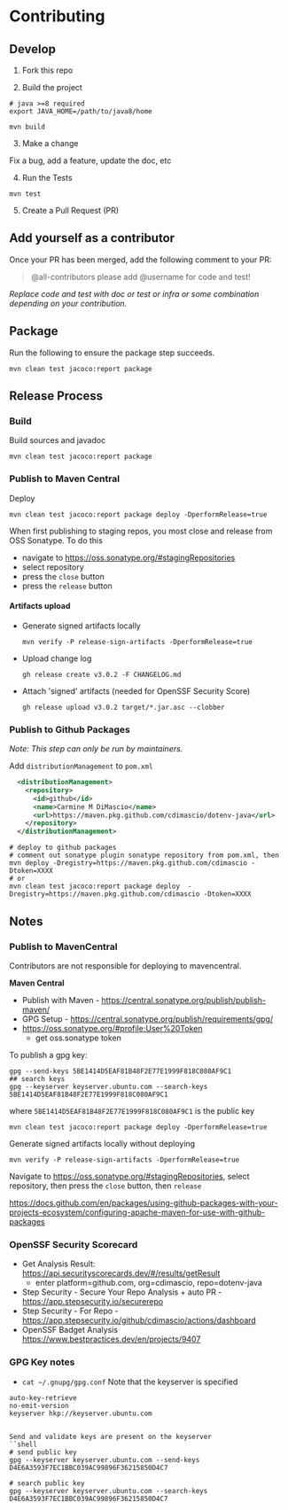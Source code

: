 # Contributing

## Develop

1. Fork this repo

2. Build the project

  ```shell
  # java >=8 required
  export JAVA_HOME=/path/to/java8/home

  mvn build
  ```

3. Make a change

  Fix a bug, add a feature, update the doc, etc

4. Run the Tests

  ```shell
  mvn test
  ```

5. Create a Pull Request (PR)

## Add yourself as a contributor

Once your PR has been merged, add the following comment to your PR:

>@all-contributors please add @username for code and test!

_Replace code and test with doc or test or infra or some combination depending on your contribution._

## Package

Run the following to ensure the package step succeeds.

```shell
mvn clean test jacoco:report package 
```

## Release Process

### Build

Build sources and javadoc
```shell
mvn clean test jacoco:report package 
```

### Publish to Maven Central

Deploy
```shell
mvn clean test jacoco:report package deploy -DperformRelease=true
```
When first publishing to staging repos, you most close and release from OSS Sonatype. To do this
- navigate to https://oss.sonatype.org/#stagingRepositories
- select repository
- press the `close` button
- press the `release` button

#### Artifacts upload

- Generate signed artifacts locally
  ```shell
  mvn verify -P release-sign-artifacts -DperformRelease=true
  ```

- Upload change log
  ```shell
  gh release create v3.0.2 -F CHANGELOG.md
  ```

- Attach 'signed' artifacts (needed for OpenSSF Security Score)
  ```shell
  gh release upload v3.0.2 target/*.jar.asc --clobber       
  ```

### Publish to Github Packages

_Note: This step can only be run by maintainers._

Add `distributionManagement` to `pom.xml`

```xml
  <distributionManagement>
    <repository>
      <id>github</id>
      <name>Carmine M DiMascio</name>
      <url>https://maven.pkg.github.com/cdimascio/dotenv-java</url>
    </repository>
  </distributionManagement>
```

```shell
# deploy to github packages
# comment out sonatype plugin sonatype repository from pom.xml, then
mvn deploy -Dregistry=https://maven.pkg.github.com/cdimascio -Dtoken=XXXX
# or
mvn clean test jacoco:report package deploy  -Dregistry=https://maven.pkg.github.com/cdimascio -Dtoken=XXXX
```

## Notes


### Publish to MavenCentral

Contributors are not responsible for deploying to mavencentral.

**Maven Central**

- Publish with Maven - https://central.sonatype.org/publish/publish-maven/
- GPG Setup - https://central.sonatype.org/publish/requirements/gpg/
- https://oss.sonatype.org/#profile;User%20Token
  - get oss.sonatype token

To publish a gpg key:

```shell
gpg --send-keys 5BE1414D5EAF81B48F2E77E1999F818C080AF9C1
## search keys
gpg --keyserver keyserver.ubuntu.com --search-keys 5BE1414D5EAF81B48F2E77E1999F818C080AF9C1
````

where `5BE1414D5EAF81B48F2E77E1999F818C080AF9C1` is the public key


```shell
mvn clean test jacoco:report package deploy -DperformRelease=true
```

Generate signed artifacts locally without deploying

```shell
mvn verify -P release-sign-artifacts -DperformRelease=true
```

Navigate to https://oss.sonatype.org/#stagingRepositories, select repository, then press the `close` button, then  `release`


https://docs.github.com/en/packages/using-github-packages-with-your-projects-ecosystem/configuring-apache-maven-for-use-with-github-packages


### OpenSSF Security Scorecard
- Get Analysis Result: https://api.securityscorecards.dev/#/results/getResult
  - enter platform=github.com, org=cdimascio, repo=dotenv-java
- Step Security - Secure Your Repo Analysis + auto PR - https://app.stepsecurity.io/securerepo
- Step Security - For Repo - https://app.stepsecurity.io/github/cdimascio/actions/dashboard
- OpenSSF Badget Analysis https://www.bestpractices.dev/en/projects/9407


### GPG Key notes

-  `cat ~/.gnupg/gpg.conf`
Note that the keyserver is specified
```
auto-key-retrieve
no-emit-version
keyserver hkp://keyserver.ubuntu.com
```

```

Send and validate keys are present on the keyserver
``shell
# send public key
gpg --keyserver keyserver.ubuntu.com --send-keys D4E6A3593F7EC1BBC039AC99896F36215850D4C7

# search public key
gpg --keyserver keyserver.ubuntu.com --search-keys D4E6A3593F7EC1BBC039AC99896F36215850D4C7

```

